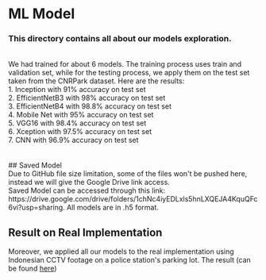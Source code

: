 # ML Model
<h3> This directory contains all about our models exploration. </h3>
<br> We had trained for about 6 models. The training process uses train and validation set, while for the testing process, we apply them on the test set taken from the CNRPark dataset. Here are the results: <br>
  1. Inception with 91% accuracy on test set <br>
  2. EfficientNetB3 with 98% accuracy on test set <br>
  3. EfficientNetB4 with 98.8% accuracy on test set <br>
  4. Mobile Net with 95% accuracy on test set <br>
  5. VGG16 with 98.4% accuracy on test set <br>
  6. Xception with 97.5% accuracy on test set <br>
  7. CNN with 96.9% accuracy on test set <br>
<br>
<br> 
## Saved Model <br>
Due to GitHub file size limitation, some of the files won't be pushed here, instead we will give the Google Drive link access. <br>
Saved Model can be accessed through this link: https://drive.google.com/drive/folders/1chNc4iyEDLxls5hnLXQEJA4KquQFc6vi?usp=sharing. All models are in .h5 format. </br>

## Result on Real Implementation <br>
Moreover, we applied all our models to the real implementation using Indonesian CCTV footage on a police station's parking lot. The result (can be found [here](https://github.com/sherinedevi/Bangkit-2021-Capstone-Project/tree/main/Machine%20Learning/Models/Result))
